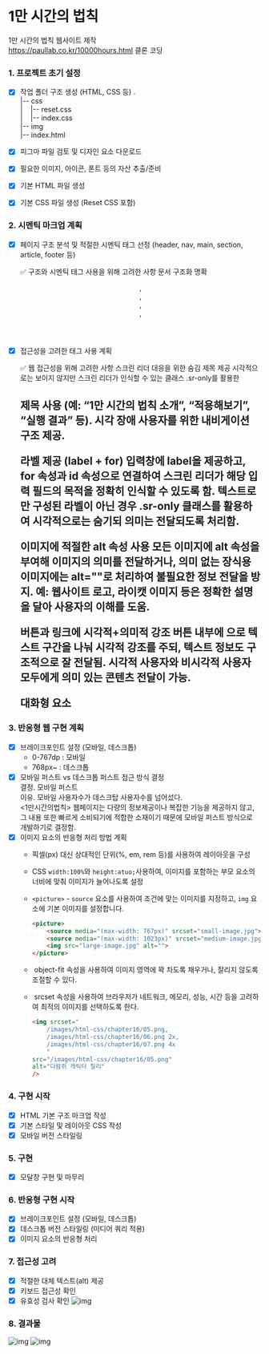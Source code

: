 # 1만 시간의 법칙

1만 시간의 법칙 웹사이트 제작  
https://paullab.co.kr/10000hours.html 클론 코딩

### 1. 프로젝트 초기 설정

-   [x] 작업 폴더 구조 생성 (HTML, CSS 등)
    .   
    |-- css    
    |&nbsp;&nbsp;&nbsp;&nbsp;|-- reset.css    
    |&nbsp;&nbsp;&nbsp;&nbsp;|-- index.css     
    |-- img     
    |-- index.html     
    
-   [x] 피그마 파일 검토 및 디자인 요소 다운로드
-   [x] 필요한 이미지, 아이콘, 폰트 등의 자산 추출/준비
-   [x] 기본 HTML 파일 생성
-   [x] 기본 CSS 파일 생성 (Reset CSS 포함)

### 2. 시멘틱 마크업 계획

-   [x] 페이지 구조 분석 및 적절한 시멘틱 태그 선정 (header, nav, main, section, article, footer 등)
        
    ✅ 구조와 시멘틱 태그 사용을 위해 고려한 사항
    문서 구조화 명확
    <header>, <main>, <section>, <footer>, <dialog> 등 시멘틱 태그를 활용하여 각 콘텐츠의 역할을 명확하게 분리.
    
    제목 태그 활용
    각 section에 <h2> 태그가 들어가 있어 콘텐츠 구간별로 제목이 분리되어 있음.
    
    의미 있는 콘텐츠 분리
    ‘소개’, ‘입력 폼’, ‘결과’, ‘모달 응원 메시지’, ‘저작권 정보’ 등 각 영역을 별도의 <section> 또는 <dialog>로 나눠 콘텐츠의 목적과 기능을 명확히 함.

-   [x] 접근성을 고려한 태그 사용 계획
        
    ✅ 웹 접근성을 위해 고려한 사항
    스크린 리더 대응을 위한 숨김 제목 제공
    시각적으로는 보이지 않지만 스크린 리더가 인식할 수 있는 클래스 .sr-only를 활용한 <h2> 제목 사용 (예: “1만 시간의 법칙 소개”, “적용해보기”, “실행 결과” 등).
    시각 장애 사용자를 위한 내비게이션 구조 제공.
    
    라벨 제공 (label + for)
    입력창에 label을 제공하고, for 속성과 id 속성으로 연결하여 스크린 리더가 해당 입력 필드의 목적을 정확히 인식할 수 있도록 함.
    텍스트로만 구성된 라벨이 아닌 경우 .sr-only 클래스를 활용하여 시각적으로는 숨기되 의미는 전달되도록 처리함.
    
    이미지에 적절한 alt 속성 사용
    모든 이미지에 alt 속성을 부여해 이미지의 의미를 전달하거나, 의미 없는 장식용 이미지에는 alt=""로 처리하여 불필요한 정보 전달을 방지.
    예: 웹사이트 로고, 라이캣 이미지 등은 정확한 설명을 달아 사용자의 이해를 도움.
    
    버튼과 링크에 시각적+의미적 강조
    버튼 내부에 <span>으로 텍스트 구간을 나눠 시각적 강조를 주되, 텍스트 정보도 구조적으로 잘 전달됨.
    시각적 사용자와 비시각적 사용자 모두에게 의미 있는 콘텐츠 전달이 가능.
    
    대화형 요소 <dialog> 활용
    모달 콘텐츠에 <dialog> 시멘틱 태그를 사용함으로써, 접근성 도구(스크린 리더 등)가 해당 요소가 대화형임을 정확히 인지 가능.
            
### 3. 반응형 웹 구현 계획

-   [x] 브레이크포인트 설정 (모바일, 데스크톱)
    - 0-767dp : 모바일
    - 768px~ : 데스크톱 
-   [x] 모바일 퍼스트 vs 데스크톱 퍼스트 접근 방식 결정   
    결정. 모바일 퍼스트   
    이유. 모바일 사용자수가 데스크탑 사용자수를 넘어섰다.    
         <1만시간의법칙> 웹페이지는 다량의 정보제공이나 복잡한 기능을 제공하지 않고,    
         그 내용 또한 빠르게 소비되기에 적합한 소재이기 때문에 모바일 퍼스트 방식으로 개발하기로 결정함.   
-   [x] 이미지 요소의 반응형 처리 방법 계획
    - 픽셀(px) 대신 상대적인 단위(%, em, rem 등)를 사용하여 레이아웃을 구성
    - CSS `width:100%`와 `height:atuo;`사용하여,
    이미지를 포함하는 부모 요소의 너비에 맞춰 이미지가 늘어나도록 설정
    - `<picture>` - `source` 요소를 사용하여 조건에 맞는 이미지를 지정하고, `img` 요소에 기본 이미지를 설정합니다.
        
        ```html
        <picture>
            <source media="(max-width: 767px)" srcset="small-image.jpg">
            <source media="(max-width: 1023px)" srcset="medium-image.jpg">
            <img src="large-image.jpg" alt="">
        </picture>
        ```
        
    - <img> object-fit 속성을 사용하여 이미지 영역에 꽉 차도록 채우거나, 잘리지 않도록 조절할 수 있다.
    - <img> srcset 속성을 사용하여 브라우저가 네트워크, 메모리, 성능, 시간 등을 고려하여 최적의 이미지를 선택하도록 한다.
        ```html
        <img srcset="
            /images/html-css/chapter16/05.png,
            /images/html-css/chapter16/06.png 2x,
            /images/html-css/chapter16/07.png 4x
            "
        src="/images/html-css/chapter16/05.png"
        alt="다람쥐 캐릭터 칠리"
        />
        ```

### 4. 구현 시작

-   [x] HTML 기본 구조 마크업 작성   
-   [x] 기본 스타일 및 레이아웃 CSS 작성   
-   [x] 모바일 버전 스타일링   

### 5. 구현

- [x]  모달창 구현 및 마무리   

### 6. 반응형 구현 시작

- [x]  브레이크포인트 설정 (모바일, 데스크톱)   
- [x]  데스크톱 버전 스타일링 (미디어 쿼리 적용)   
- [x]  이미지 요소의 반응형 처리   

### 7. 접근성 고려

- [x]  적절한 대체 텍스트(alt) 제공   
- [x]  키보드 접근성 확인
- [x]  유효성 검사 확인
![img](./result/validator-result.png)

### 8. 결과물
![img](./result/desktop-result.png)
![img](./result/mobile-result.png)
